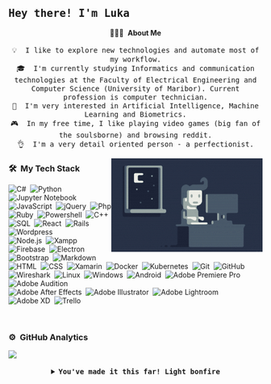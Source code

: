 <h2><samp>Hey there! I'm Luka</samp></h2>

<p align="center">
  👨🏻‍💻 &nbsp;<b>About Me</b><br/>
  <br/>
  <samp>
💡 &nbsp;I like to explore new technologies and automate most of my workflow.<br/>
🎓 &nbsp;I'm currently studying Informatics and communication technologies at the Faculty of Electrical Engineering and Computer Science (University of Maribor). Current profession is computer technician.<br/>
🤔 &nbsp;I'm very interested in Artificial Intelligence, Machine Learning and Biometrics.<br/>
🎮 &nbsp;In my free time, I like playing video games (big fan of the soulsborne) and browsing reddit.<br/>
👌 &nbsp;I'm a very detail oriented person - a perfectionist.
</p>
  </samp>
<img alt="Night Coding" src="https://raw.githubusercontent.com/AVS1508/AVS1508/master/assets/Night-Coding.gif" align="right" margin="20"/>

### 🛠 &nbsp;My Tech Stack

![C#](https://img.shields.io/badge/-C%23-05122A?style=flat&logo=C#&logoColor=239120)&nbsp;
![Python](https://img.shields.io/badge/-Python-05122A?style=flat&logo=python)&nbsp;
![Jupyter Notebook](https://img.shields.io/badge/-Jupyter%20Notebook-05122A?style=flat&logo=jupyter)&nbsp;
![JavaScript](https://img.shields.io/badge/-JavaScript-05122A?style=flat&logo=javascript)&nbsp;
![jQuery](https://img.shields.io/badge/-jQuery-05122A?style=flat&logo=jquery)&nbsp;
![Php](https://img.shields.io/badge/-Php-05122A?style=flat&logo=php)\
![Ruby](https://img.shields.io/badge/-Ruby-05122A?style=flat&logo=Ruby&logoColor=C70039)&nbsp;
![Powershell](https://img.shields.io/badge/-Powershell-05122A?style=flat&logo=powershell)&nbsp;
![C++](https://img.shields.io/badge/-C++-05122A?style=flat&logo=C%2B%2B&logoColor=00599C)&nbsp;
![SQL](https://img.shields.io/badge/-SQL-05122A?style=flat&logo=mysql)&nbsp;
![React](https://img.shields.io/badge/-React-05122A?style=flat&logo=react)&nbsp;
![Rails](https://img.shields.io/badge/-Rails-05122A?style=flat&logo=ruby-on-rails&logoColor=C70039)&nbsp;
![Wordpress](https://img.shields.io/badge/-Wordpress-05122A?style=flat&logo=wordpress)\
![Node.js](https://img.shields.io/badge/-Node.js-05122A?style=flat&logo=node.js)&nbsp;
![Xampp](https://img.shields.io/badge/-Xampp-05122A?style=flat&logo=xampp)&nbsp;
![Firebase](https://img.shields.io/badge/-Firebase-05122A?style=flat&logo=firebase)&nbsp;
![Electron](https://img.shields.io/badge/-Electron-05122A?style=flat&logo=electron)&nbsp;
![Bootstrap](https://img.shields.io/badge/-Bootstrap-05122A?style=flat&logo=bootstrap&logoColor=563D7C)&nbsp;
![Markdown](https://img.shields.io/badge/-Markdown-05122A?style=flat&logo=markdown)\
![HTML](https://img.shields.io/badge/-HTML-05122A?style=flat&logo=HTML5)&nbsp;
![CSS](https://img.shields.io/badge/-CSS-05122A?style=flat&logo=CSS3&logoColor=2862E9)&nbsp;
![Xamarin](https://img.shields.io/badge/-Xamarin-05122A?style=flat&logo=xamarin)&nbsp;
![Docker](https://img.shields.io/badge/-Docker-05122A?style=flat&logo=docker)&nbsp;
![Kubernetes](https://img.shields.io/badge/-Kubernetes-05122A?style=flat&logo=kubernetes)&nbsp;
![Git](https://img.shields.io/badge/-Git-05122A?style=flat&logo=git)&nbsp;
![GitHub](https://img.shields.io/badge/-GitHub-05122A?style=flat&logo=github)\
![Wireshark](https://img.shields.io/badge/-Wireshark-05122A?style=flat&logo=wireshark)&nbsp;
![Linux](https://img.shields.io/badge/-Linux-05122A?style=flat&logo=linux)&nbsp;
![Windows](https://img.shields.io/badge/-Windows-05122A?style=flat&logo=windows)&nbsp;
![Android](https://img.shields.io/badge/-Android-05122A?style=flat&logo=android)&nbsp;
![Adobe Premiere Pro](https://img.shields.io/badge/-Premiere%20Pro-05122A?style=flat&logo=adobe-premiere-pro&logoColor=B788BC)&nbsp;
![Adobe Audition](https://img.shields.io/badge/-Audition-05122A?style=flat&logo=adobe-audition&logoColor=73CBCC)\
![Adobe After Effects](https://img.shields.io/badge/-After%20Effects-05122A?style=flat&logo=adobe-after-effects&logoColor=AF8DC0)&nbsp;
![Adobe Illustrator](https://img.shields.io/badge/-Illustrator-05122A?style=flat&logo=adobe-illustrator)&nbsp;
![Adobe Lightroom](https://img.shields.io/badge/-Lightroom-05122A?style=flat&logo=adobe-lightroom&logoColor=AFD4DD)&nbsp;
![Adobe XD](https://img.shields.io/badge/-XD-05122A?style=flat&logo=adobe-xd&logoColor=FF2AC0)&nbsp;
![Trello](https://img.shields.io/badge/-Trello-05122A?style=flat&logo=trello)&nbsp;

<br />

### ⚙️ &nbsp;GitHub Analytics

<p align="left">
<a href="https://github.com/Quiirex">
  <img height="180em" src="https://github-readme-stats-eight-theta.vercel.app/api?username=Quiirex&show_icons=true&theme=algolia&include_all_commits=true&count_private=true"/>
</a>
</p>

<details align="center">

<summary> <b> <samp>You've made it this far! Light bonfire </samp></b></summary>
<samp>
 <b><h2 style="color: #fc6203">B O N F I R E &nbsp; L I T !</h2> </b>

<img src="https://raw.githubusercontent.com/TanZng/TanZng/master/assets/bonefire.gif" width="200"/>

Current Project: <a href="https://github.com/Quiirex/4us2watch">Movies/tv series recommendation application for Android.</a>

